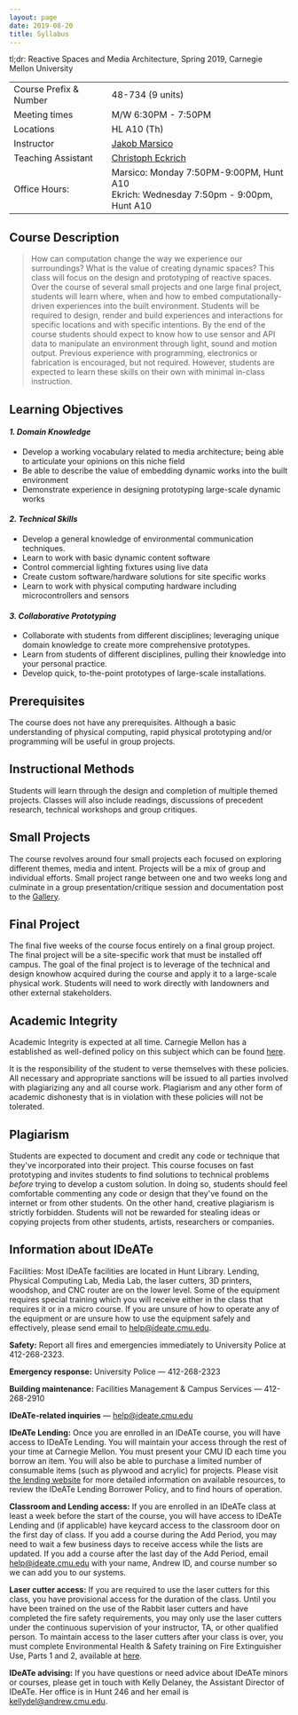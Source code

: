 ```yaml
---
layout: page
date: 2019-08-20
title: Syllabus
---
```


<p class="message">
	tl;dr: Reactive Spaces and Media Architecture, Spring 2019, Carnegie Mellon University
</p>

<table>
  <tr>
    <td>Course Prefix & Number</td>
    <td>48-734 (9 units)</td>
  </tr>
  <tr>
    <td>Meeting times</td>
    <td>M/W 6:30PM - 7:50PM</td>
  </tr>
  <tr>
    <td>Locations</td>
    <td>HL A10 (Th)</td>
  </tr>

  <tr>
    <td>Instructor</td>
    <td>
		<a href="mailto:jmarsico@gmail.com">Jakob Marsico</a> 
	</td>
  </tr>

  <tr>
    <td>Teaching Assistant</td>
    <td>
    <a href="mailto:ceckrich@andrew.cmu.edu">Christoph Eckrich</a>
    </td>
  </tr>
  <tr>
    <td>Office Hours:</td>
    <td>
		Marsico: Monday 7:50PM-9:00PM, Hunt A10
		<br/>
		Ekrich: Wednesday 7:50pm - 9:00pm, Hunt A10</td>
  </tr>
</table>

## Course Description

> How can computation change the way we experience our surroundings? What is the value of creating dynamic spaces? This class will focus on the design and prototyping of reactive spaces. Over the course of several small projects and one large final project, students will learn where, when and how to embed computationally-driven experiences into the built environment. Students will be required to design, render and build experiences and interactions for specific locations and with specific intentions. By the end of the course students should expect to know how to use sensor and API data to manipulate an environment through light, sound and motion output. Previous experience with programming, electronics or fabrication is encouraged, but not required. However, students are expected to learn these skills on their own with minimal in-class instruction.

## Learning Objectives

#### _1. Domain Knowledge_

- Develop a working vocabulary related to media architecture; being able to articulate your opinions on this niche field
- Be able to describe the value of embedding dynamic works into the built environment
- Demonstrate experience in designing prototyping large-scale dynamic works

#### _2. Technical Skills_

- Develop a general knowledge of environmental communication techniques.
- Learn to work with basic dynamic content software
- Control commercial lighting fixtures using live data
- Create custom software/hardware solutions for site specific works
- Learn to work with physical computing hardware including microcontrollers and sensors

#### _3. Collaborative Prototyping_

- Collaborate with students from different disciplines; leveraging unique domain knowledge to create more comprehensive prototypes.
- Learn from students of different disciplines, pulling their knowledge into your personal practice.
- Develop quick, to-the-point prototypes of large-scale installations.

## Prerequisites

The course does not have any prerequisites. Although a basic understanding of physical computing, rapid physical prototyping and/or programming will be useful in group projects.

## Instructional Methods

Students will learn through the design and completion of multiple themed projects. Classes will also include readings, discussions of precedent research, technical workshops and group critiques.

## Small Projects

The course revolves around four small projects each focused on exploring different themes, media and intent. Projects will be a mix of group and individual efforts. Small project range between one and two weeks long and culminate in a group presentation/critique session and documentation post to the [Gallery]({{site.gallery}}).

## Final Project

The final five weeks of the course focus entirely on a final group project. The final project will be a site-specific work that must be installed off campus. The goal of the final project is to leverage of the technical and design knowhow acquired during the course and apply it to a large-scale physical work. Students will need to work directly with landowners and other external stakeholders.

## Academic Integrity

Academic Integrity is expected at all time. Carnegie Mellon has a established as well-defined policy on this subject which can be found [here](http://www.cmu.edu/policies/documents/Academic%20Integrity.htm).

It is the responsibility of the student to verse themselves with these policies. All necessary and appropriate sanctions will be issued to all parties involved with plagiarizing any and all course work. Plagiarism and any other form of academic dishonesty that is in violation with these policies will not be tolerated.

## Plagiarism

Students are expected to document and credit any code or technique that they've incorporated into their project. This course focuses on fast prototyping and invites students to find solutions to technical problems _before_ trying to develop a custom solution. In doing so, students should feel comfortable commenting any code or design that they've found on the internet or from other students.
On the other hand, creative plagiarism is strictly forbidden. Students will not be rewarded for stealing ideas or copying projects from other students, artists, researchers or companies.

## Information about IDeATe

Facilities: Most IDeATe facilities are located in Hunt Library. Lending, Physical Computing Lab, Media Lab, the laser cutters, 3D printers, woodshop, and CNC router are on the lower level. Some of the equipment requires special training which you will receive either in the class that requires it or in a micro course. If you are unsure of how to operate any of the equipment or are unsure how to use the equipment safely and effectively, please send email to help@ideate.cmu.edu.

**Safety:** Report all fires and emergencies immediately to University Police at 412-268-2323.

**Emergency response:** University Police — 412-268-2323

**Building maintenance:** Facilities Management & Campus Services — 412-268-2910

**IDeATe-related inquiries** — help@ideate.cmu.edu

**IDeATe Lending:** Once you are enrolled in an IDeATe course, you will have access to IDeATe Lending. You will maintain your access through the rest of your time at Carnegie Mellon. You must present your CMU ID each time you borrow an item. You will also be able to purchase a limited number of consumable items (such as plywood and acrylic) for projects. Please visit [the lending website](https://resources.ideate.cmu.edu/lending/) for more detailed information on available resources, to review the IDeATe Lending Borrower Policy, and to find hours of operation.

**Classroom and Lending access:** If you are enrolled in an IDeATe class at least a week before the start of the course, you will have access to IDeATe Lending and (if applicable) have keycard access to the classroom door on the first day of class. If you add a course during the Add Period, you may need to wait a few business days to receive access while the lists are updated. If you add a course after the last day of the Add Period, email help@ideate.cmu.edu with your name, Andrew ID, and course number so we can add you to our systems.

**Laser cutter access:** If you are required to use the laser cutters for this class, you have provisional access for the duration of the class. Until you have been trained on the use of the Rabbit laser cutters and have completed the fire safety requirements, you may only use the laser cutters under the continuous supervision of your instructor, TA, or other qualified person. To maintain access to the laser cutters after your class is over, you must complete Environmental Health & Safety training on Fire Extinguisher Use, Parts 1 and 2, available at [here](https://cmu.bioraft.com/).

**IDeATe advising:** If you have questions or need advice about IDeATe minors or courses, please get in touch with Kelly Delaney, the Assistant Director of IDeATe. Her office is in Hunt 246 and her email is kellydel@andrew.cmu.edu.

